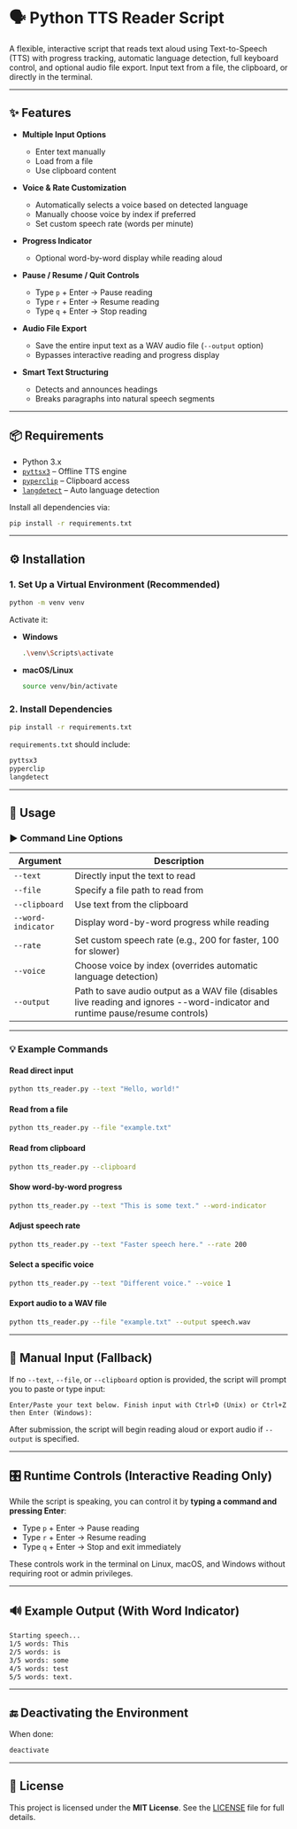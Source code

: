 # 🗣️ Python TTS Reader Script

A flexible, interactive script that reads text aloud using Text-to-Speech (TTS) with progress tracking, automatic language detection, full keyboard control, and optional audio file export. Input text from a file, the clipboard, or directly in the terminal.

---

## ✨ Features

* **Multiple Input Options**

  * Enter text manually
  * Load from a file
  * Use clipboard content

* **Voice & Rate Customization**

  * Automatically selects a voice based on detected language
  * Manually choose voice by index if preferred
  * Set custom speech rate (words per minute)

* **Progress Indicator**

  * Optional word-by-word display while reading aloud

* **Pause / Resume / Quit Controls**

  * Type `p` + Enter → Pause reading
  * Type `r` + Enter → Resume reading
  * Type `q` + Enter → Stop reading

* **Audio File Export**

  * Save the entire input text as a WAV audio file (`--output` option)
  * Bypasses interactive reading and progress display

* **Smart Text Structuring**

  * Detects and announces headings
  * Breaks paragraphs into natural speech segments

---

## 📦 Requirements

* Python 3.x
* [`pyttsx3`](https://pypi.org/project/pyttsx3/) – Offline TTS engine
* [`pyperclip`](https://pypi.org/project/pyperclip/) – Clipboard access
* [`langdetect`](https://pypi.org/project/langdetect/) – Auto language detection

Install all dependencies via:

```bash
pip install -r requirements.txt
```

---

## ⚙️ Installation

### 1. Set Up a Virtual Environment (Recommended)

```bash
python -m venv venv
```

Activate it:

* **Windows**

  ```bash
  .\venv\Scripts\activate
  ```

* **macOS/Linux**

  ```bash
  source venv/bin/activate
  ```

### 2. Install Dependencies

```bash
pip install -r requirements.txt
```

`requirements.txt` should include:

```txt
pyttsx3
pyperclip
langdetect
```

---

## 🚀 Usage

### ▶️ Command Line Options

| Argument           | Description                                                     |
| ------------------ | --------------------------------------------------------------- |
| `--text`           | Directly input the text to read                                 |
| `--file`           | Specify a file path to read from                                |
| `--clipboard`      | Use text from the clipboard                                     |
| `--word-indicator` | Display word-by-word progress while reading                     |
| `--rate`           | Set custom speech rate (e.g., 200 for faster, 100 for slower)   |
| `--voice`          | Choose voice by index (overrides automatic language detection)  |
| `--output`         | Path to save audio output as a WAV file (disables live reading and ignores --word-indicator and runtime pause/resume controls) |

---

### 💡 Example Commands

#### Read direct input

```bash
python tts_reader.py --text "Hello, world!"
```

#### Read from a file

```bash
python tts_reader.py --file "example.txt"
```

#### Read from clipboard

```bash
python tts_reader.py --clipboard
```

#### Show word-by-word progress

```bash
python tts_reader.py --text "This is some text." --word-indicator
```

#### Adjust speech rate

```bash
python tts_reader.py --text "Faster speech here." --rate 200
```

#### Select a specific voice

```bash
python tts_reader.py --text "Different voice." --voice 1
```

#### Export audio to a WAV file

```bash
python tts_reader.py --file "example.txt" --output speech.wav
```

---

## 📝 Manual Input (Fallback)

If no `--text`, `--file`, or `--clipboard` option is provided, the script will prompt you to paste or type input:

```plaintext
Enter/Paste your text below. Finish input with Ctrl+D (Unix) or Ctrl+Z then Enter (Windows):
```

After submission, the script will begin reading aloud or export audio if `--output` is specified.

---

## 🎛️ Runtime Controls (Interactive Reading Only)

While the script is speaking, you can control it by **typing a command and pressing Enter**:

* Type `p` + Enter → Pause reading
* Type `r` + Enter → Resume reading
* Type `q` + Enter → Stop and exit immediately

These controls work in the terminal on Linux, macOS, and Windows without requiring root or admin privileges.

---

## 🔊 Example Output (With Word Indicator)

```bash
Starting speech...
1/5 words: This
2/5 words: is
3/5 words: some
4/5 words: test
5/5 words: text.
```

---

## 🔚 Deactivating the Environment

When done:

```bash
deactivate
```

---

## 📄 License

This project is licensed under the **MIT License**.
See the [LICENSE](LICENSE) file for full details.
